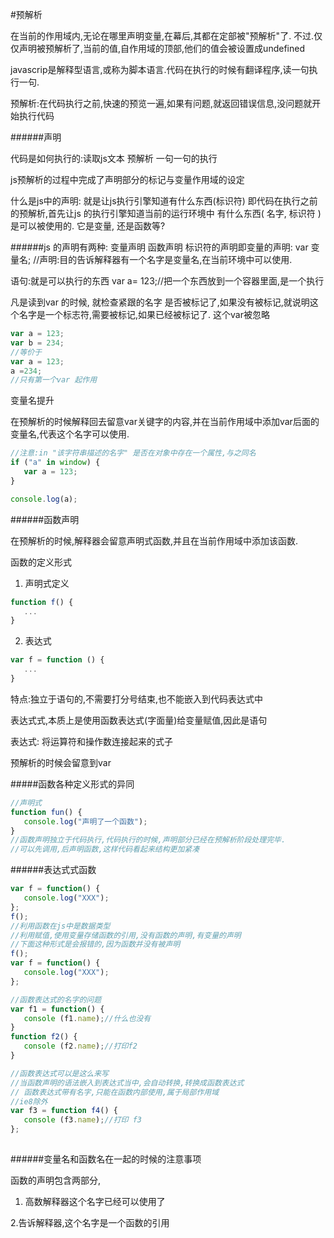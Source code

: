#预解析

在当前的作用域内,无论在哪里声明变量,在幕后,其都在定部被"预解析"了. 不过.仅仅声明被预解析了,当前的值,自作用域的顶部,他们的值会被设置成undefined

javascrip是解释型语言,或称为脚本语言.代码在执行的时候有翻译程序,读一句执行一句.

预解析:在代码执行之前,快速的预览一遍,如果有问题,就返回错误信息,没问题就开始执行代码

######声明

代码是如何执行的:读取js文本 预解析 一句一句的执行

js预解析的过程中完成了声明部分的标记与变量作用域的设定

什么是js中的声明: 就是让js执行引擎知道有什么东西(标识符)
即代码在执行之前的预解析,首先让js 的执行引擎知道当前的运行环境中
有什么东西( 名字, 标识符 )是可以被使用的. 它是变量, 还是函数等? 

######js 的声明有两种: 变量声明 函数声明
标识符的声明即变量的声明: var 变量名; //声明:目的告诉解释器有一个名字是变量名,在当前环境中可以使用.

语句:就是可以执行的东西 var a= 123;//把一个东西放到一个容器里面,是一个执行

凡是读到var 的时候, 就检查紧跟的名字 是否被标记了,如果没有被标记,就说明这个名字是一个标志符,需要被标记,如果已经被标记了. 这个var被忽略

```javascript
var a = 123;
var b = 234;
//等价于
var a = 123;
a =234;
//只有第一个var 起作用
```
变量名提升

在预解析的时候解释回去留意var关键字的内容,并在当前作用域中添加var后面的变量名,代表这个名字可以使用.

```javascript
//注意:in "该字符串描述的名字" 是否在对象中存在一个属性,与之同名
if ("a" in window) {
   var a = 123;
}

console.log(a);
```

######函数声明

在预解析的时候,解释器会留意声明式函数,并且在当前作用域中添加该函数.

函数的定义形式

1. 声明式定义
```javascript
function f() {
   ...
}
```
2. 表达式
```javascript
var f = function () {
   ...
}
```
特点:独立于语句的,不需要打分号结束,也不能嵌入到代码表达式中

表达式式,本质上是使用函数表达式(字面量)给变量赋值,因此是语句

表达式: 将运算符和操作数连接起来的式子

预解析的时候会留意到var 

#####函数各种定义形式的异同

```javascript
//声明式 
function fun() {
   console.log("声明了一个函数");
}
//函数声明独立于代码执行,代码执行的时候,声明部分已经在预解析阶段处理完毕.
//可以先调用,后声明函数,这样代码看起来结构更加紧凑
```

######表达式式函数

```javascript 
var f = function() {
   console.log("XXX");
};
f();
//利用函数在js中是数据类型
//利用赋值,使用变量存储函数的引用,没有函数的声明,有变量的声明
//下面这种形式是会报错的,因为函数并没有被声明
f();
var f = function() {
   console.log("XXX");
};

//函数表达式的名字的问题
var f1 = function() {
   console (f1.name);//什么也没有
} 
function f2() {
   console (f2.name);//打印f2
}

//函数表达式可以是这么来写
//当函数声明的语法嵌入到表达式当中,会自动转换,转换成函数表达式
// 函数表达式带有名字,只能在函数内部使用,属于局部作用域
//ie8除外
var f3 = function f4() {
   console (f3.name);//打印 f3
};
 
```
######变量名和函数名在一起的时候的注意事项

函数的声明包含两部分,

1. 高数解释器这个名字已经可以使用了

2.告诉解释器,这个名字是一个函数的引用

